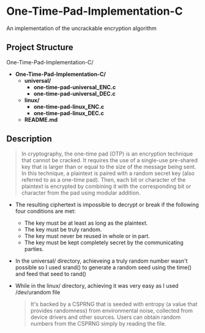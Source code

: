 # One-Time-Pad-Implementation-C
An implementation of the uncrackable encryption algorithm


## Project Structure

One-Time-Pad-Implementation-C/

- **One-Time-Pad-Implementation-C/**
  - **universal/**                  
    - **one-time-pad-universal_ENC.c**        
    - **one-time-pad-universal_DEC.c**     
  - **linux/**
      - **one-time-pad-linux_ENC.c**
      - **one-time-pad-linux_DEC.c**        
  - **README.md**             


## Description

> In cryptography, the one-time pad (OTP) is an encryption technique that cannot be cracked. It requires the use of a single-use pre-shared key that is larger than or equal to the size of the message being sent. In this technique, a plaintext is paired with a random secret key (also referred to as a one-time pad). Then, each bit or character of the plaintext is encrypted by combining it with the corresponding bit or character from the pad using modular addition.

- The resulting ciphertext is impossible to decrypt or break if the following four conditions are met:
   - The key must be at least as long as the plaintext.
   - The key must be truly random.
   - The key must never be reused in whole or in part.
   - The key must be kept completely secret by the communicating parties.
 
- In the universal/ directory, achieveing a truly random number wasn't possible so I used srand() to generate a random seed using the time() and feed that seed to rand()
- While in the linux/ directory, achieving it was very easy as I used /dev/urandom file
  > It's backed by a CSPRNG that is seeded with entropy (a value that provides randomness) from environmental noise, collected from device drivers and other sources. Users can obtain random numbers from the CSPRNG simply by reading the file.
